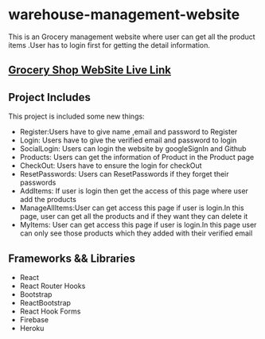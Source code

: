 

# warehouse-management-website
This is an Grocery management website where user can get all the product items .User has to login first for getting the detail information.
## [Grocery Shop WebSite Live Link](https://warehouse-management-web-a8f05.web.app/)

## Project Includes

This project is included some new things:

- Register:Users have to give name ,email and password to Register
- Login: Users have to give the verified email and password to login 
- SocialLogin: Users can login the website by googleSignIn and Github
- Products: Users can get the  information of Product in the Product page
- CheckOut: Users have to ensure the login for checkOut
- ResetPasswords: Users can ResetPasswords if they forget their passwords
- AddItems: If user is login then get the access of this page where user add the products
- ManageAllItems:User can get access this page if user is login.In this page, user can get all the products and if they want they can delete it
- MyItems: User can get access this page if user is login.In this page user can only see those products which they added with their verified email  
## Frameworks && Libraries
- React
- React Router Hooks
- Bootstrap
- ReactBootstrap
- React Hook Forms
- Firebase
- Heroku


